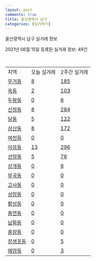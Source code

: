 ```yaml
---
layout: post
comments: true
title: 울산광역시 남구
categories: [실거래가]
---
```


울산광역시 남구 실거래 정보

2021년 06월 15일 등록된 실거래 정보: 49건

<script type="text/javascript">
  google.charts.load('current', {'packages':['corechart']});
  google.charts.setOnLoadCallback(drawChart);

  function drawChart() {
    var data = google.visualization.arrayToDataTable([['거래일', '매매', '전월세', '전매'], ['2021-03', 30, 83, 2], ['2021-04', 204, 216, 43], ['2021-05', 332, 184, 43], ['2021-06', 58, 47, 3], ['2021-02', 0, 13, 0]]);

    var options = {
      title: '최근 유형별 거래량 추이',
      legend: { position: 'bottom' }
    };

    var chart = new google.visualization.LineChart(document.getElementById('columnchart_material'));
    chart.draw(data, (options));
  }
</script>

<div id="columnchart_material" style="width: 450px; margin-left: -35px"></div>
<br>
<table class="sortable">
  <tr>
    <td>지역</td>
    <td>오늘 실거래</td>
    <td>2주간 실거래</td>
  </tr>

  
  <tr class="item">
    <td><a href="3114010100.html">무거동</a></td>
    <td><a href="3114010100.html">8</a></td>
    <td><a href="3114010100.html">185</a></td>
  </tr>
    

  <tr class="item">
    <td><a href="3114010200.html">옥동</a></td>
    <td><a href="3114010200.html">2</a></td>
    <td><a href="3114010200.html">103</a></td>
  </tr>
    

  <tr class="item">
    <td><a href="3114010300.html">두왕동</a></td>
    <td><a href="3114010300.html">0</a></td>
    <td><a href="3114010300.html">6</a></td>
  </tr>
    

  <tr class="item">
    <td><a href="3114010400.html">신정동</a></td>
    <td><a href="3114010400.html">8</a></td>
    <td><a href="3114010400.html">284</a></td>
  </tr>
    

  <tr class="item">
    <td><a href="3114010500.html">달동</a></td>
    <td><a href="3114010500.html">5</a></td>
    <td><a href="3114010500.html">122</a></td>
  </tr>
    

  <tr class="item">
    <td><a href="3114010600.html">삼산동</a></td>
    <td><a href="3114010600.html">8</a></td>
    <td><a href="3114010600.html">172</a></td>
  </tr>
    

  <tr class="item">
    <td><a href="3114010700.html">여천동</a></td>
    <td><a href="3114010700.html">0</a></td>
    <td><a href="3114010700.html">0</a></td>
  </tr>
    

  <tr class="item">
    <td><a href="3114010800.html">야음동</a></td>
    <td><a href="3114010800.html">13</a></td>
    <td><a href="3114010800.html">296</a></td>
  </tr>
    

  <tr class="item">
    <td><a href="3114010900.html">선암동</a></td>
    <td><a href="3114010900.html">5</a></td>
    <td><a href="3114010900.html">76</a></td>
  </tr>
    

  <tr class="item">
    <td><a href="3114011000.html">상개동</a></td>
    <td><a href="3114011000.html">0</a></td>
    <td><a href="3114011000.html">6</a></td>
  </tr>
    

  <tr class="item">
    <td><a href="3114011100.html">부곡동</a></td>
    <td><a href="3114011100.html">0</a></td>
    <td><a href="3114011100.html">0</a></td>
  </tr>
    

  <tr class="item">
    <td><a href="3114011200.html">고사동</a></td>
    <td><a href="3114011200.html">0</a></td>
    <td><a href="3114011200.html">0</a></td>
  </tr>
    

  <tr class="item">
    <td><a href="3114011300.html">성암동</a></td>
    <td><a href="3114011300.html">0</a></td>
    <td><a href="3114011300.html">0</a></td>
  </tr>
    

  <tr class="item">
    <td><a href="3114011400.html">황성동</a></td>
    <td><a href="3114011400.html">0</a></td>
    <td><a href="3114011400.html">0</a></td>
  </tr>
    

  <tr class="item">
    <td><a href="3114011500.html">용연동</a></td>
    <td><a href="3114011500.html">0</a></td>
    <td><a href="3114011500.html">0</a></td>
  </tr>
    

  <tr class="item">
    <td><a href="3114011600.html">남화동</a></td>
    <td><a href="3114011600.html">0</a></td>
    <td><a href="3114011600.html">0</a></td>
  </tr>
    

  <tr class="item">
    <td><a href="3114011700.html">용잠동</a></td>
    <td><a href="3114011700.html">0</a></td>
    <td><a href="3114011700.html">0</a></td>
  </tr>
    

  <tr class="item">
    <td><a href="3114011800.html">장생포동</a></td>
    <td><a href="3114011800.html">0</a></td>
    <td><a href="3114011800.html">5</a></td>
  </tr>
    

  <tr class="item">
    <td><a href="3114011900.html">매암동</a></td>
    <td><a href="3114011900.html">0</a></td>
    <td><a href="3114011900.html">3</a></td>
  </tr>
    


</table>


    